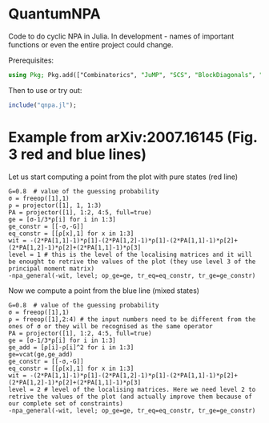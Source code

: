 # QuantumNPA

Code to do cyclic NPA in Julia. In development - names of important functions or
even the entire project could change.

Prerequisites:
```julia
using Pkg; Pkg.add(["Combinatorics", "JuMP", "SCS", "BlockDiagonals", "Mosek", "MosekTools"])
```

Then to use or try out:
```julia
include("qnpa.jl");
```

# Example from arXiv:2007.16145 (Fig. 3 red and blue lines)

Let us start computing a point from the plot with pure states (red line)
```
G=0.8  # value of the guessing probability
σ = freeop([1],1)
ρ = projector([1], 1, 1:3)
PA = projector([1], 1:2, 4:5, full=true)
ge = [σ-1/3*ρ[i] for i in 1:3]
ge_constr = [[-σ,-G]]
eq_constr = [[ρ[x],1] for x in 1:3]
wit = -(2*PA[1,1]-1)*ρ[1]-(2*PA[1,2]-1)*ρ[1]-(2*PA[1,1]-1)*ρ[2]+(2*PA[1,2]-1)*ρ[2]+(2*PA[1,1]-1)*ρ[3]
level = 1 # this is the level of the localising matrices and it will be enought to retrive the values of the plot (they use level 3 of the principal moment matrix)
-npa_general(-wit, level; op_ge=ge, tr_eq=eq_constr, tr_ge=ge_constr)
```

Now we compute a point from the blue line (mixed states)
```
G=0.8  # value of the guessing probability
σ = freeop([1],1)
ρ = freeop([1],2:4) # the input numbers need to be different from the ones of σ or they will be recognised as the same operator
PA = projector([1], 1:2, 4:5, full=true)
ge = [σ-1/3*ρ[i] for i in 1:3]
ge_add = [ρ[i]-ρ[i]^2 for i in 1:3]
ge=vcat(ge,ge_add)
ge_constr = [[-σ,-G]]
eq_constr = [[ρ[x],1] for x in 1:3]
wit = -(2*PA[1,1]-1)*ρ[1]-(2*PA[1,2]-1)*ρ[1]-(2*PA[1,1]-1)*ρ[2]+(2*PA[1,2]-1)*ρ[2]+(2*PA[1,1]-1)*ρ[3]
level = 2 # level of the localising matrices. Here we need level 2 to retrive the values of the plot (and actually improve them because of our complete set of constraints)
-npa_general(-wit, level; op_ge=ge, tr_eq=eq_constr, tr_ge=ge_constr)
```
